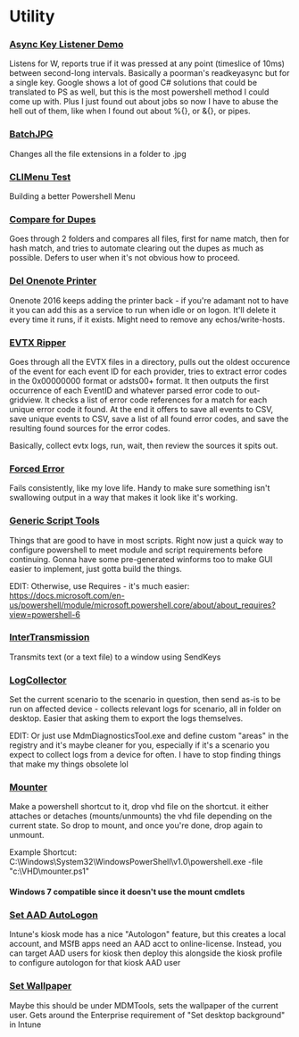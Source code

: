 # Utility #

### [Async Key Listener Demo](https://github.com/read-0nly/PSRepo/blob/master/Utility/AsyncKeyListenerDemo.ps1)

Listens for W, reports true if it was pressed at any point (timeslice of 10ms) between second-long intervals. Basically a poorman's readkeyasync but for a single key. Google shows a lot of good C# solutions that could be translated to PS as well, but this is the most powershell method I could come up with. Plus I just found out about jobs so now I have to abuse the hell out of them, like when I found out about %{}, or &{}, or pipes.

### [BatchJPG](https://github.com/read-0nly/PSRepo/blob/master/Utility/BatchJPG.ps1)

Changes all the file extensions in a folder to .jpg

### [CLIMenu Test](https://github.com/read-0nly/PSRepo/blob/master/Utility/CLIMenu-Test.ps1)

Building a better Powershell Menu

### [Compare for Dupes](https://github.com/read-0nly/PSRepo/blob/master/Utility/CompareForDupes.ps1)

Goes through 2 folders and compares all files, first for name match, then for hash match, and tries to automate clearing out the dupes as much as possible. Defers to user when it's not obvious how to proceed.

### [Del Onenote Printer](https://github.com/read-0nly/PSRepo/blob/master/Utility/DelOnenotePrinter.ps1)

Onenote 2016 keeps adding the printer back - if you're adamant not to have it you can add this as a service to run when idle or on logon. It'll delete it every time it runs, if it exists. Might need to remove any echos/write-hosts.

### [EVTX Ripper](https://github.com/read-0nly/PSRepo/blob/master/Utility/EVTXRipper.ps1)

Goes through all the EVTX files in a directory, pulls out the oldest occurence of the event for each event ID for each provider, tries to extract error codes in the 0x00000000 format or adsts00+ format. It then outputs the first occurrence of each EventID and whatever parsed error code to out-gridview. It checks a list of error code references for a match for each unique error code it found. At the end it offers to save all events to CSV, save unique events to CSV, save a list of all found error codes, and save the resulting found sources for the error codes.

Basically, collect evtx logs, run, wait, then review the sources it spits out.

### [Forced Error](https://github.com/read-0nly/PSRepo/blob/master/Utility/ForcedError.ps1)

Fails consistently, like my love life. Handy to make sure something isn't swallowing output in a way that makes it look like it's working.

### [Generic Script Tools](https://github.com/read-0nly/PSRepo/blob/master/Utility/GenericScriptTools.ps1)

Things that are good to have in most scripts. Right now just a quick way to configure powershell to meet module and script requirements before continuing. Gonna have some pre-generated winforms too to make GUI easier to implement, just gotta build the things.

EDIT: Otherwise, use Requires - it's much easier: https://docs.microsoft.com/en-us/powershell/module/microsoft.powershell.core/about/about_requires?view=powershell-6

### [InterTransmission](https://github.com/read-0nly/PSRepo/blob/master/Utility/InterTransmission.ps1)

Transmits text (or a text file) to a window using SendKeys

### [LogCollector](https://github.com/read-0nly/PSRepo/blob/master/Utility/LogCollector.ps1)

Set the current scenario to the scenario in question, then send as-is to be run on affected device - collects relevant logs for scenario, all in folder on desktop. Easier that asking them to export the logs themselves.

EDIT: Or just use MdmDiagnosticsTool.exe and define custom "areas" in the registry and it's maybe cleaner for you, especially if it's a scenario you expect to collect logs from a device for often. I have to stop finding things that make my things obsolete lol

### [Mounter](https://github.com/read-0nly/PSRepo/blob/master/Utility/Mounter.ps1)

Make a powershell shortcut to it, drop vhd file on the shortcut. it either attaches or detaches (mounts/unmounts) the vhd file depending on the current state. So drop to mount, and once you're done, drop again to unmount.

Example Shortcut: C:\Windows\System32\WindowsPowerShell\v1.0\powershell.exe -file "c:\VHD\mounter.ps1"
#### Windows 7 compatible since it doesn't use the mount cmdlets ####


### [Set AAD AutoLogon](https://github.com/read-0nly/PSRepo/blob/master/Utility/SetAADAutoLogon.ps1)

Intune's kiosk mode has a nice "Autologon" feature, but this creates a local account, and MSfB apps need an AAD acct to online-license.
Instead, you can target AAD users for kiosk then deploy this alongside the kiosk profile to configure autologon for that kiosk AAD user


### [Set Wallpaper](https://github.com/read-0nly/PSRepo/blob/master/Utility/SetWallpaper.ps1)

Maybe this should be under MDMTools, sets the wallpaper of the current user. Gets around the Enterprise requirement of "Set desktop background" in Intune
